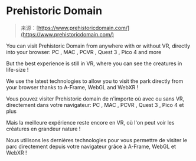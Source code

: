 <!--yml
category: 未分类
date: 2024-05-27 14:34:22
-->

# Prehistoric Domain

> 来源：[https://www.prehistoricdomain.com/](https://www.prehistoricdomain.com/)

You can visit Prehistoric Domain from anywhere with or without VR, directly into your browser:
PC , MAC , PCVR , Quest 3 , Pico 4 and more

But the best experience is still in VR, where you can see the creatures in life-size !

We use the latest technologies to allow you to visit the park directly from your browser thanks to A-Frame, WebGL and WebXR !

Vous pouvez visiter Prehistoric domain de n'importe où avec ou sans VR, directement dans votre navigateur:
PC , MAC , PCVR , Quest 3 , Pico 4 et plus

Mais la meilleure expérience reste encore en VR, où l'on peut voir les créatures en grandeur nature !

Nous utilisons les dernières technologies pour vous permettre de visiter le parc directement depuis votre navigateur grâce à A-Frame, WebGL et WebXR !